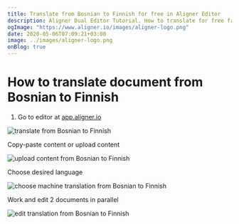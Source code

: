 ```yaml
---
title: Translate from Bosnian to Finnish for free in Aligner Editor
description: Aligner Dual Editor Tutorial. How to translate for free from Bosnian to Finnish. Aligner is multilingual document management platform. 
ogImage: "https://www.aligner.io/images/aligner-logo.png"
date: 2020-05-06T07:09:21+03:00
image: ../images/aligner-logo.png
onBlog: true
---
```


# How to translate document from Bosnian to Finnish

1. Go to editor at [app.aligner.io](https://app.aligner.io "Aligner App web page")

![translate from Bosnian to Finnish](../aligner-blank-editor.png "translate from Bosnian to Finnish")

Copy-paste content or upload content

![upload content from Bosnian to Finnish](../aligner-uploaded-document.png "upload content from Bosnian to Finnish")

Choose desired language

![choose machine translation from Bosnian to Finnish](../aligner-language-dropdown.png "choose machine translation from Bosnian to Finnish")

Work and edit 2 documents in parallel

![edit translation from Bosnian to Finnish](../aligner-double-sitded-editor.png "edit translation from Bosnian to Finnish")

